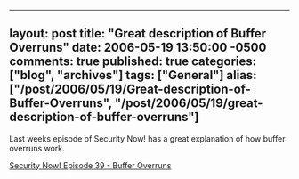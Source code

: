   ---
  layout: post
  title: "Great description of Buffer Overruns"
  date: 2006-05-19 13:50:00 -0500
  comments: true
  published: true
  categories: ["blog", "archives"]
  tags: ["General"]
  alias: ["/post/2006/05/19/Great-description-of-Buffer-Overruns", "/post/2006/05/19/great-description-of-buffer-overruns"]
  ---
<!-- more -->
<P>Last weeks episode of Security Now! has a great explanation of how buffer overruns work.</P>
<P><A href="http://www.grc.com/sn/SN-039.htm">Security Now! Episode 39 - Buffer Overruns</A></P>
